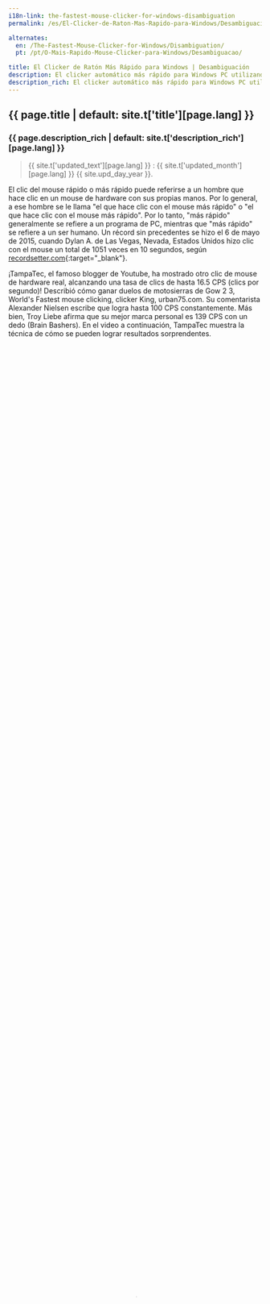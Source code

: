 ```yaml
---
i18n-link: the-fastest-mouse-clicker-for-windows-disambiguation
permalink: /es/El-Clicker-de-Raton-Mas-Rapido-para-Windows/Desambiguacion/

alternates:
  en: /The-Fastest-Mouse-Clicker-for-Windows/Disambiguation/
  pt: /pt/O-Mais-Rapido-Mouse-Clicker-para-Windows/Desambiguacao/

title: El Clicker de Ratón Más Rápido para Windows | Desambiguación
description: El clicker automático más rápido para Windows PC utilizando la API SendInput() de Win32 en matriz. Desambiguación
description_rich: El clicker automático más rápido para Windows PC utilizando la API <a href="https://learn.microsoft.com/es-es/windows/win32/api/winuser/nf-winuser-sendinput" target="_blank">SendInput()</a> de Win32 en matriz. Desambiguación
---
```


## {{ page.title | default: site.t['title'][page.lang] }}

### {{ page.description_rich | default: site.t['description_rich'][page.lang] }}

> {{ site.t['updated_text'][page.lang] }} : {{ site.t['updated_month'][page.lang] }} {{ site.upd_day_year }}.

El clic del mouse rápido o más rápido puede referirse a un hombre que hace clic en un mouse de hardware con sus propias manos.
Por lo general, a ese hombre se le llama "el que hace clic con el mouse más rápido" o "el que hace clic con el mouse más rápido".
Por lo tanto, "más rápido" generalmente se refiere a un programa de PC, mientras que "más rápido" se refiere a un ser humano.
Un récord sin precedentes se hizo el 6 de mayo de 2015, cuando Dylan A. de Las Vegas, Nevada, Estados Unidos
hizo clic con el mouse un total de 1051 veces en 10 segundos, según
[recordsetter.com](https://recordsetter.com/world-record/mouse-clicks-10/41199){:target="_blank"}.

<p>
¡TampaTec, el famoso blogger de Youtube, ha mostrado otro clic de mouse de hardware real, alcanzando una tasa de clics de hasta 16.5&nbsp;CPS (clics por segundo)!
Describió cómo ganar duelos de motosierras de Gow&nbsp;2&nbsp;3, World's Fastest mouse clicking, clicker King, urban75.com.
Su comentarista Alexander Nielsen escribe que logra hasta 100&nbsp;CPS constantemente.
Más bien, Troy Liebe afirma que su mejor marca personal es 139&nbsp;CPS con un dedo (Brain Bashers).
En el video a continuación, TampaTec muestra la técnica de cómo se pueden lograr resultados sorprendentes.
 <video style="outline:none; width:100%; height:100%;" controls preload="none" poster="/The-Fastest-Mouse-Clicker-for-Windows/videos/worlds-fastest-clicker-720p.jpg">
  <source src="/The-Fastest-Mouse-Clicker-for-Windows/videos/worlds-fastest-clicker-720p.mp4" type="video/mp4"/>
  Su navegador no soporta la etiqueta de vídeo.
</video>
<a href="https://www.youtube.com/watch?v=r8Tlb3FrmhQ" target="_blank">Mira el video original "El clicker de mouse más rápido del mundo - ¡Cómo ganar duelos de Gow Chainsaw!" en Youtube (en inglés).</a>
</p>

<p>
Sambucha, otro bloguero de YouTube en ascenso, afirma que en 2024 es el ser humano que hace clic con el mouse más rápido del mundo.
En el video a continuación, Sambucha expresa su orgullo por ser el que hace clic con el mouse más rápido.
 <video style="outline:none; width:100%; height:100%;" controls preload="none" poster="/The-Fastest-Mouse-Clicker-for-Windows/videos/I-Became-The-Fastest-Clicker-UQAbGlKXvBQ-480p.jpg">
  <source src="/The-Fastest-Mouse-Clicker-for-Windows/videos/I-Became-The-Fastest-Clicker-UQAbGlKXvBQ-480p.mp4" type="video/mp4"/>
  Su navegador no soporta la etiqueta de vídeo.
</video>
<a href="https://www.youtube.com/shorts/UQAbGlKXvBQ" target="_blank">Mira el vídeo corto original "Me convertí en el clicker de ratón más rápido del mundo" en Youtube (en inglés).</a>
</p>


#### {{ site.t['copyright_text'][page.lang] }} [{{ site.t['author_name'][page.lang] }}]({{ site.prod-url }}{{ site.t['home'][page.lang] }})
